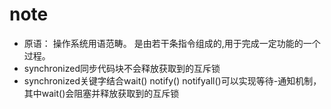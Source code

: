 # note
- 原语： 操作系统用语范畴。 是由若干条指令组成的,用于完成一定功能的一个过程。
-  synchronized同步代码块不会释放获取到的互斥锁
-  synchronized关键字结合wait() notify() notifyall()可以实现等待-通知机制，其中wait()会阻塞并释放获取到的互斥锁